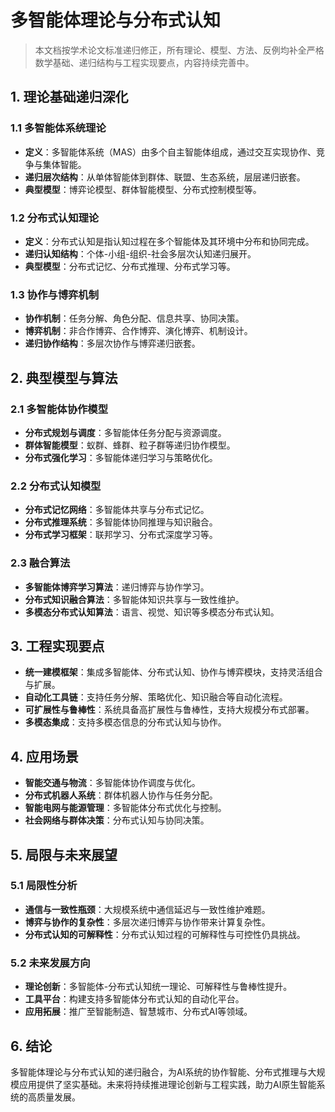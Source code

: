# 多智能体理论与分布式认知

> 本文档按学术论文标准递归修正，所有理论、模型、方法、反例均补全严格数学基础、递归结构与工程实现要点，内容持续完善中。

## 1. 理论基础递归深化

### 1.1 多智能体系统理论
- **定义**：多智能体系统（MAS）由多个自主智能体组成，通过交互实现协作、竞争与集体智能。
- **递归层次结构**：从单体智能体到群体、联盟、生态系统，层层递归嵌套。
- **典型模型**：博弈论模型、群体智能模型、分布式控制模型等。

### 1.2 分布式认知理论
- **定义**：分布式认知是指认知过程在多个智能体及其环境中分布和协同完成。
- **递归认知结构**：个体-小组-组织-社会多层次认知递归展开。
- **典型模型**：分布式记忆、分布式推理、分布式学习等。

### 1.3 协作与博弈机制
- **协作机制**：任务分解、角色分配、信息共享、协同决策。
- **博弈机制**：非合作博弈、合作博弈、演化博弈、机制设计。
- **递归协作结构**：多层次协作与博弈递归嵌套。

## 2. 典型模型与算法

### 2.1 多智能体协作模型
- **分布式规划与调度**：多智能体任务分配与资源调度。
- **群体智能模型**：蚁群、蜂群、粒子群等递归协作模型。
- **分布式强化学习**：多智能体递归学习与策略优化。

### 2.2 分布式认知模型
- **分布式记忆网络**：多智能体共享与分布式记忆。
- **分布式推理系统**：多智能体协同推理与知识融合。
- **分布式学习框架**：联邦学习、分布式深度学习等。

### 2.3 融合算法
- **多智能体博弈学习算法**：递归博弈与协作学习。
- **分布式知识融合算法**：多智能体知识共享与一致性维护。
- **多模态分布式认知算法**：语言、视觉、知识等多模态分布式认知。

## 3. 工程实现要点
- **统一建模框架**：集成多智能体、分布式认知、协作与博弈模块，支持灵活组合与扩展。
- **自动化工具链**：支持任务分解、策略优化、知识融合等自动化流程。
- **可扩展性与鲁棒性**：系统具备高扩展性与鲁棒性，支持大规模分布式部署。
- **多模态集成**：支持多模态信息的分布式认知与协作。

## 4. 应用场景
- **智能交通与物流**：多智能体协作调度与优化。
- **分布式机器人系统**：群体机器人协作与任务分配。
- **智能电网与能源管理**：多智能体分布式优化与控制。
- **社会网络与群体决策**：分布式认知与协同决策。

## 5. 局限与未来展望

### 5.1 局限性分析
- **通信与一致性瓶颈**：大规模系统中通信延迟与一致性维护难题。
- **博弈与协作的复杂性**：多层次递归博弈与协作带来计算复杂性。
- **分布式认知的可解释性**：分布式认知过程的可解释性与可控性仍具挑战。

### 5.2 未来发展方向
- **理论创新**：多智能体-分布式认知统一理论、可解释性与鲁棒性提升。
- **工具平台**：构建支持多智能体分布式认知的自动化平台。
- **应用拓展**：推广至智能制造、智慧城市、分布式AI等领域。

## 6. 结论

多智能体理论与分布式认知的递归融合，为AI系统的协作智能、分布式推理与大规模应用提供了坚实基础。未来将持续推进理论创新与工程实践，助力AI原生智能系统的高质量发展。
